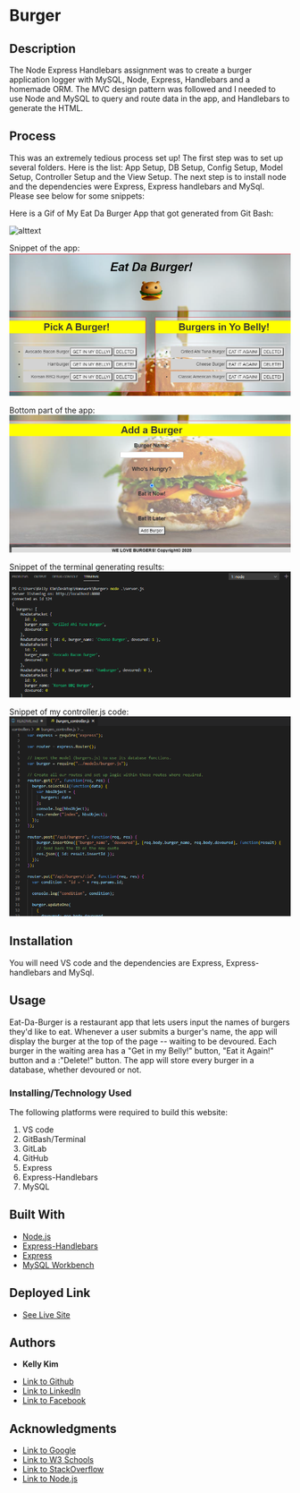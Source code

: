 # Burger

 ## Description 
 The Node Express Handlebars assignment was to create a burger application logger with MySQL, Node, Express, Handlebars and a homemade ORM. The MVC design pattern was followed and I needed to use Node and MySQL to query and route data in the app, and Handlebars to generate the HTML.

## Process
  This was an extremely tedious process set up! The first step was to set up several folders. Here is the list: App Setup, DB Setup, Config Setup, Model Setup, Controller Setup and the View Setup. The next step is to install node and the dependencies were Express, Express handlebars and MySql. Please see below for some snippets:


 Here is a Gif of My Eat Da Burger App that got generated from Git Bash:

 ![alttext](hamburger.gif)
 
 Snippet of the app:
 ![image](hamburger1.png)
 
 Bottom part of the app:
 ![image](hamburger2.png)
 
 Snippet of the terminal generating results:
 ![image](hamburgercode.png)
 
  Snippet of my controller.js code:
 ![image](hamburgercode2.png)

 ## Installation
 You will need VS code and the dependencies are Express, Express-handlebars and MySql.
 
 ## Usage 
Eat-Da-Burger is a restaurant app that lets users input the names of burgers they'd like to eat. Whenever a user submits a burger's name, the app will display the burger at the top of the page -- waiting to be devoured. Each burger in the waiting area has a "Get in my Belly!" button, "Eat it Again!" button and a :"Delete!" button. The app will store every burger in a database, whether devoured or not.


### Installing/Technology Used

The following platforms were required to build this website:

1) VS code
2) GitBash/Terminal
3) GitLab
4) GitHub
5) Express
6) Express-Handlebars
7) MySQL

## Built With

* [Node.js](https://nodejs.dev/learn/the-package-json-guide)
* [Express-Handlebars](https://www.npmjs.com/package/express-handlebars)
* [Express](http://expressjs.com/)
* [MySQL Workbench](https://www.mysql.com/products/workbench/)

## Deployed Link

* [See Live Site](https://powerful-river-23113.herokuapp.com/)
 ## Authors

* **Kelly Kim** 

- [Link to Github](https://github.com/kellykim831)
- [Link to LinkedIn](https://www.linkedin.com/in/realtorkellykim/)
- [Link to Facebook](https://www.facebook.com/kimkelz)

## Acknowledgments

* [Link to Google](https://www.google.com)
* [Link to W3 Schools](https://www.w3schools.com)
* [Link to StackOverflow](https://www.stackoverflow.com)
* [Link to Node.js](https://nodejs.org/en/)